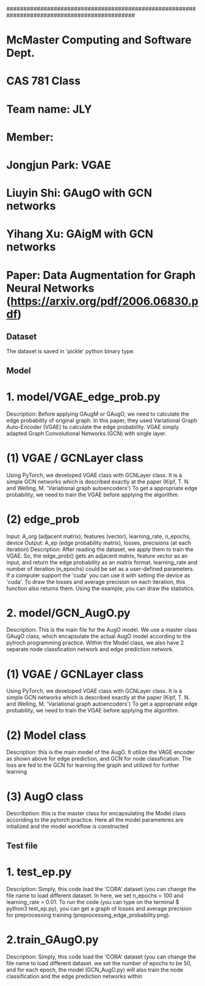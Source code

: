 ##############################################################################################
# McMaster Computing and Software Dept. 
# CAS 781 Class
# Team name: JLY
# Member: 
# Jongjun Park: VGAE
# Liuyin Shi: GAugO with GCN networks
# Yihang Xu: GAigM with GCN networks
# Paper: Data Augmentation for Graph Neural Networks (https://arxiv.org/pdf/2006.06830.pdf)

## Dataset
The dataset is saved in 'pickle' python binary type. 

## Model
# 1. model/VGAE_edge_prob.py
 
 Description: Before applying GAugM or GAugO, we need to calculate the edge probability of
	original graph. In this paper, they used Variational Graph Auto-Encoder (VGAE) to 
	calculate the edge probability. VGAE simply adapted Graph Convolutional Networks (GCN)
	with single layer. 

# (1) VGAE / GCNLayer class
  Using PyTorch, we developed VGAE class with GCNLayer class. It is a simple GCN networks 
 which is described exactly at the paper (Kipf, T. N. and Welling, M. 'Variational graph autoencoders')
To get a appropriate edge probability, we need to train the VGAE before applying the algorithm.

# (2) edge_prob
 Input: A_org (adjacent matrix), features (vector), learning_rate, n_epochs, device
 Output: A_ep (edge probability matrix), losses, precisions (at each iteration)
 Description: After reading the dataset, we apply them to train the VGAE. So, the edge_prob()
 	gets an adjacent matrix, feature vector as an input, and return the edge probability 
	as an matrix format. learning_rate and number of iteration (n_epochs) could be set as 
	a user-defined parameters. If a computer support the 'cuda' you can use it with 
	setting the device as 'cuda'. To draw the losses and average precision on each iteration,
	this function also returns them. Using the example, you can draw the statistics. 

# 2. model/GCN_AugO.py
 
 Description: This is the main file for the AugO model. We use a master class GAugO class, which encapsulate the actual AugO model according to the pytroch programming practice. Within the Model class,
we also have 2 separate node classfication network and edge prediction network.

# (1) VGAE / GCNLayer class
  Using PyTorch, we developed VGAE class with GCNLayer class. It is a simple GCN networks 
 which is described exactly at the paper (Kipf, T. N. and Welling, M. 'Variational graph autoencoders')
 To get a appropriate edge probability, we need to train the VGAE before applying the algorithm.

# (2) Model class
 Description: this is the main model of the AugO. It utilize the VAGE encoder as shown above for edge
 prediction, and GCN for node classfication. The loss are fed to the GCN for learning the graph and 
 utilized for further learning

# (3) AugO class
 Describption: this is the master class for encapsulating the Model class accoriding to the pytorch 
 practice. Here all the model parameteres are intialized and the model workflow is constructed

 
## Test file
# 1. test_ep.py

 Description: Simply, this code load the 'CORA' dataset (you can change the file name to load
	different dataset. In here, we set n_epochs = 100 and learning_rate = 0.01. To run the 
	code (you can type on the terminal $ python3 test_ep.py), you can get a graph of losses 
	and average precision for preprocessing training (preprocessing_edge_probability.png). 

# 2.train_GAugO.py

 Description: Simply, this code load the 'CORA' dataset (you can change the file name to load
	different dataset. we set the number of epochs to be 50, and for each epoch, the model (GCN_AugO.py)
will also train the node classification and the edge prediction networks within


